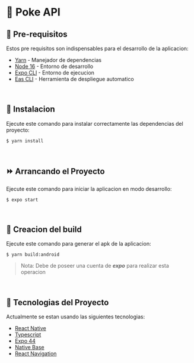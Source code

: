 # <b>📱 Poke API </b>

## 📌 Pre-requisitos

Estos pre requisitos son indispensables para el desarrollo de la aplicacion:

- [Yarn](https://yarnpkg.com) - Manejador de dependencias
- [Node 16](https://nodejs.org/en/) - Entorno de desarrollo
- [Expo CLI](https://docs.expo.dev/) - Entorno de ejecucion
- [Eas CLI](https://docs.expo.dev/build/setup/) - Herramienta de despliegue automatico

<br>

## 🔧 Instalacion

Ejecute este comando para instalar correctamente las dependencias del proyecto:

```ssh
$ yarn install
```

<br>

## ⏩ Arrancando el Proyecto

Ejecute este comando para iniciar la aplicacion en modo desarrollo:

```ssh
$ expo start
```

<br>

## 🔨 Creacion del build

Ejecute este comando para generar el apk de la aplicacion:

```ssh
$ yarn build:android
```

> Nota: Debe de poseer una cuenta de **_expo_** para realizar esta operacion

<br>

## 📃 Tecnologias del Proyecto

Actualmente se estan usando las siguientes tecnologias:

- [React Native](https://reactnative.dev/)
- [Typescript](https://www.typescriptlang.org/)
- [Expo 44](https://docs.expo.dev/get-started/create-a-new-app/)
- [Native Base](https://nativebase.io/)
- [React Navigation](https://reactnavigation.org/)

<br>
